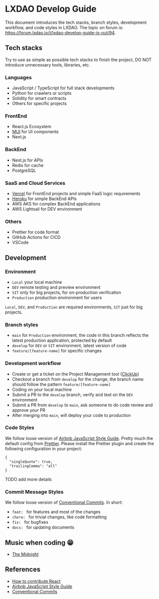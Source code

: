 # LXDAO Develop Guide

This document introduces the tech stacks, branch styles, development workflow, and code styles in LXDAO. The topic on forum is: <https://forum.lxdao.io/t/lxdao-develop-guide-is-out/94>.

## Tech stacks

Try to use as simple as possible tech stacks to finish the project, DO NOT introduce unnecessary tools, libraries, etc.

### Languages

- JavaScript / TypeScript for full stack developments
- Python for crawlers or scripts
- Solidity for smart contracts
- Others for specific projects

### FrontEnd

- React.js Ecosystem
- [MUI](https://mui.com/) for UI components
- Next.js

### BackEnd

- Nest.js for APIs
- Redis for cache
- PostgreSQL

### SaaS and Cloud Services

- [Vercel](https://vercel.com/) for FrontEnd projects and simple FaaS logic requirements
- [Heroku](https://www.heroku.com/) for simple BackEnd APIs
- AWS AKS for complex BackEnd applications
- AWS Lightsail for DEV environment

### Others

- Prettier for code format
- GitHub Actions for CICD
- VSCode

## Development

### Environment

- `Local` your local machine
- `DEV` remote testing and preview environment
- `SIT` only for big projects, for on-production verification
- `Production` production environment for users

`Local`, `DEV`, and `Production` are required environments, `SIT` just for big projects.

### Branch styles

- `main` for `Production` environment, the code in this branch reflects the latest production application, protected by default
- `develop` for `DEV` or `SIT` environment, latest version of code
- `feature/[feature-name]` for specific changes

### Development workflow

- Create or get a ticket on the Project Management tool ([ClickUp](https://clickup.com/))
- Checkout a branch from `develop` for the change, the branch name should follow the pattern `feature/[feature-name]`
- Coding on your local machine
- Submit a PR to the `develop` branch, verify and test on the `DEV` environment
- Submit a PR from `develop` to `main`, ask someone to do code review and approve your PR
- After merging into `main`, will deploy your code to production

### Code Styles

We follow loose version of [Airbnb JavaScript Style Guide](https://airbnb.io/javascript/react/). Pretty much the default config from [Prettier](https://prettier.io/). Please install the Prettier plugin and create the following configuration in your project:

```
{
  "singleQuote": true,
  "trailingComma": "all"
}
```

TODO add more details

### Commit Message Styles

We follow loose version of [Conventional Commits](https://www.conventionalcommits.org/en/v1.0.0/). In short:

- `feat: ` for features and most of the changes
- `chore: ` for trivial changes, like code formatting
- `fix: ` for bugfixes
- `docs: ` for updating documents

## Music when coding 😁

- [The Midnight](https://www.youtube.com/channel/UC-sM_PLqzgktdUcW2LEKKkQ)

## References

- [How to contribute React](https://reactjs.org/docs/how-to-contribute.html)
- [Airbnb JavaScript Style Guide](https://airbnb.io/javascript/react/)
- [Conventional Commits](https://www.conventionalcommits.org/en/v1.0.0/)
